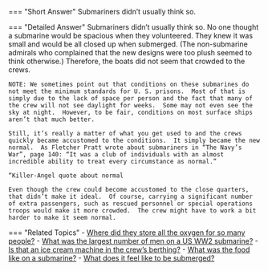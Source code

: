 
=== "Short Answer"
    Submariners didn’t usually think so.

=== "Detailed Answer"
    Submariners didn’t usually think so.  No one thought a submarine would be spacious when they volunteered.  They knew it was small and would be all closed up when submerged.  (The non-submarine admirals who complained that the new designs were too plush seemed to think otherwise.)  Therefore, the boats did not seem that crowded to the crews.

    NOTE: We sometimes point out that conditions on these submarines do not meet the minimum standards for U. S. prisons.  Most of that is simply due to the lack of space per person and the fact that many of the crew will not see daylight for weeks.  Some may not even see the sky at night.  However, to be fair, conditions on most surface ships aren’t that much better.

    Still, it’s really a matter of what you get used to and the crews quickly became accustomed to the conditions.  It simply became the new normal.  As Fletcher Pratt wrote about submariners in “The Navy’s War”, page 140: “It was a club of individuals with an almost incredible ability to treat every circumstance as normal.”

    “Killer-Angel quote about normal

    Even though the crew could become accustomed to the close quarters, that didn’t make it ideal.  Of course, carrying a significant number of extra passengers, such as rescued personnel or special operations troops would make it more crowded.  The crew might have to work a bit harder to make it seem normal.

=== "Related Topics"
    - [Where did they store all the oxygen for so many people?](../FAQs/where-did-they-store-all-the-oxygen-for-so-many-people.md)
    - [What was the largest number of men on a US WW2 submarine?](../FAQs/what-was-the-largest-number-of-men-on-a-us-ww2-submarine.md)
    - [Is that an ice cream machine in the crew’s berthing?](../FAQs/is-that-an-ice-cream-machine-in-the-crews-berthing.md)
    - [What was the food like on a submarine?](../FAQs/what-was-the-food-like-on-a-submarine.md)
    - [What does it feel like to be submerged?](../FAQs/what-does-it-feel-like-to-be-submerged.md)
